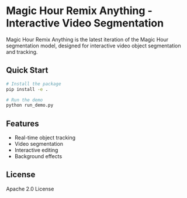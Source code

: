 # Magic Hour Remix Anything - Interactive Video Segmentation

Magic Hour Remix Anything is the latest iteration of the Magic Hour segmentation model, designed for interactive video object segmentation and tracking.

## Quick Start

```bash
# Install the package
pip install -e .

# Run the demo
python run_demo.py
```

## Features

- Real-time object tracking
- Video segmentation
- Interactive editing
- Background effects

## License

Apache 2.0 License 